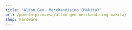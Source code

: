 ```yaml
---
title: "Alton Gen. Merchandising (Makita)"
url: /puerto-princesa/alton-gen-merchandising-makita/
shop: hardware
---
```

